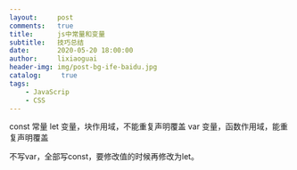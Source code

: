 ```yaml
---
layout:     post
comments:   true
title:      js中常量和变量
subtitle:   技巧总结
date:       2020-05-20 18:00:00
author:     lixiaoguai
header-img: img/post-bg-ife-baidu.jpg
catalog: 	 true
tags:
    - JavaScrip
    - CSS
---
```

const 常量
let 变量，块作用域，不能重复声明覆盖
var 变量，函数作用域，能重复声明覆盖

不写var，全部写const，要修改值的时候再修改为let。